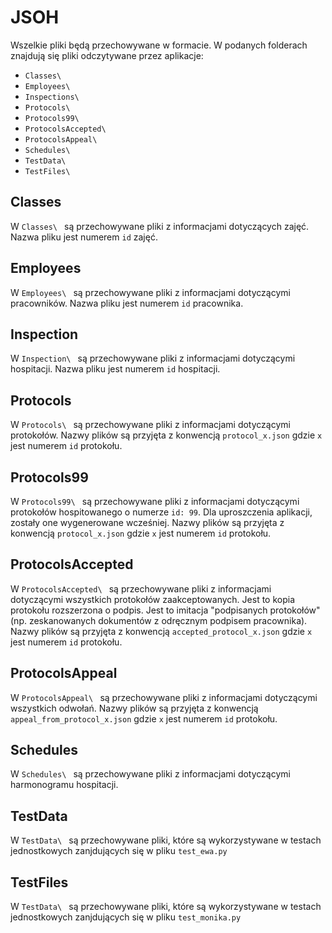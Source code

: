 # JSOH

Wszelkie pliki będą przechowywane w formacie. 
W podanych folderach znajdują się pliki odczytywane przez aplikacje:
- `Classes\ `
- `Employees\ `
- `Inspections\ `
- `Protocols\ `
- `Protocols99\ `
- `ProtocolsAccepted\ `
- `ProtocolsAppeal\ `
- `Schedules\ `
- `TestData\ `
- `TestFiles\ `

## Classes

W `Classes\ ` są przechowywane pliki z informacjami dotyczących zajęć.
Nazwa pliku jest numerem `id` zajęć.

## Employees

W `Employees\ ` są przechowywane pliki z informacjami dotyczącymi pracowników.
Nazwa pliku jest numerem `id` pracownika.

## Inspection

W `Inspection\ ` są przechowywane pliki z informacjami dotyczącymi hospitacji.
Nazwa pliku jest numerem `id` hospitacji.

## Protocols

W `Protocols\ ` są przechowywane pliki z informacjami dotyczącymi protokołów.
Nazwy plików są przyjęta z konwencją `protocol_x.json` gdzie `x` jest numerem `id` protokołu.

## Protocols99

W `Protocols99\ ` są przechowywane pliki z informacjami dotyczącymi protokołów hospitowanego o numerze `id: 99`.
Dla uproszczenia aplikacji, zostały one wygenerowane wcześniej. 
Nazwy plików są przyjęta z konwencją `protocol_x.json` gdzie `x` jest numerem `id` protokołu.

## ProtocolsAccepted

W `ProtocolsAccepted\ ` są przechowywane pliki z informacjami dotyczącymi wszystkich protokołów zaakceptowanych.
Jest to kopia protokołu rozszerzona o podpis. Jest to imitacja "podpisanych protokołów" (np. zeskanowanych dokumentów z odręcznym podpisem pracownika).
Nazwy plików są przyjęta z konwencją `accepted_protocol_x.json` gdzie `x` jest numerem `id` protokołu.

## ProtocolsAppeal

W `ProtocolsAppeal\ ` są przechowywane pliki z informacjami dotyczącymi wszystkich odwołań. 
Nazwy plików są przyjęta z konwencją `appeal_from_protocol_x.json` gdzie `x` jest numerem `id` protokołu.

## Schedules

W `Schedules\ ` są przechowywane pliki z informacjami dotyczącymi harmonogramu hospitacji.

## TestData

W `TestData\ ` są przechowywane pliki, które są wykorzystywane w testach jednostkowych zanjdujących się w pliku `test_ewa.py`

## TestFiles

W `TestData\ ` są przechowywane pliki, które są wykorzystywane w testach jednostkowych zanjdujących się w pliku `test_monika.py`